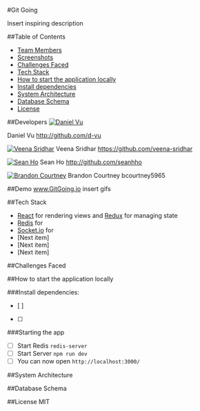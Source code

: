 #Git Going

Insert inspiring description

##Table of Contents
* [Team Members](#team-members)
* [Screenshots](#Screenshots)
* [Challenges Faced](#challenges-faced)
* [Tech Stack](#tech-stack)
* [How to start the application locally](#How-to-start-the-application-locally)
* [Install dependencies](#Install-dependencies)
* [System Architecture](#system-architecture)
* [Database Schema](#database-schema)
* [License](#license)

##Developers
[![Daniel Vu](https://avatars2.githubusercontent.com/u/17260170?v=3&u=169421725856d1e3722ea2616346784afb21cf8c&s=120)](http://github.com/d-vu)

Daniel Vu 
http://github.com/d-vu

[![Veena Sridhar](https://avatars1.githubusercontent.com/u/9629061?v=3&s=120)](http://github.com/)
Veena Sridhar
https://github.com/veena-sridhar

[![Sean Ho](https://avatars2.githubusercontent.com/u/3504821?v=3&s=120)](http://github.com/seanhho)
Sean Ho
http://github.com/seanhho

[![Brandon Courtney](https://avatars3.githubusercontent.com/u/7043747?v=3&s=120)](http://github.com/)
Brandon Courtney
bcourtney5965

##Demo
www.GitGoing.io
insert gifs

##Tech Stack
* [React](https://facebook.github.io/react/) for rendering views and [Redux](https://github.com/reactjs/redux) for managing state
* [Redis]() for
* [Socket.io]() for
* [Next item]
* [Next item]
* [Next item]

##Challenges Faced

##How to start the application locally

###Install dependencies: 
- [ ] 
- [ ] 


###Starting the app
- [ ] Start Redis `redis-server`
- [ ] Start Server `npm run dev`
- [ ] You can now open `http://localhost:3000/`

##System Architecture

##Database Schema




##License
MIT